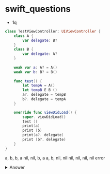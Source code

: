 # swift_questions

- 1q
```swift
class TestViewController: UIViewController {
    class A {
        var delegate: B?
    }
    class B {
        var delegate: A?
    }
    
    weak var a: A? = A()
    weak var b: B? = B()
    
    func test() {
        let tempA = A()
        let tempB E B ()
        a?. delegate = tempB
        b?. delegate = tempA
    }

    override func viewDidLoad() {
        super. viewDidLoad()
        test ()
        print(a)
        print (b)
        print(a?. delegate)
        print (b?. delegate)
    }
}
```
a, b, b, a
nil, nil, b, a
a, b, nil, nil
nil, nil, nil, nil
error 

  <details><summary>Answer</summary>
     nil, nil, nil, nil
   </details>
